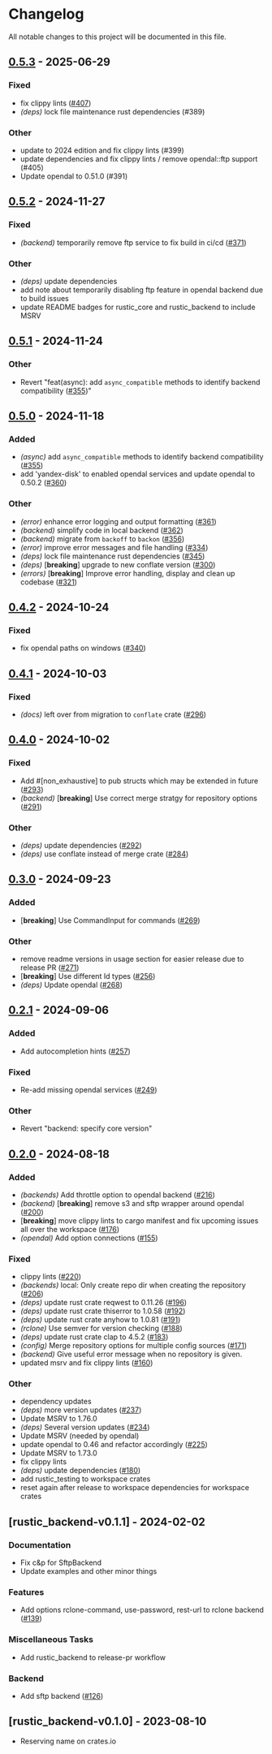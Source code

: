 # Changelog

All notable changes to this project will be documented in this file.

## [0.5.3](https://github.com/rustic-rs/rustic_core/compare/rustic_backend-v0.5.2...rustic_backend-v0.5.3) - 2025-06-29

### Fixed

- fix clippy lints ([#407](https://github.com/rustic-rs/rustic_core/pull/407))
- *(deps)* lock file maintenance rust dependencies (#389)

### Other

- update to 2024 edition and fix clippy lints (#399)
- update dependencies and fix clippy lints / remove opendal::ftp support (#405)
- Update opendal to 0.51.0 (#391)

## [0.5.2](https://github.com/rustic-rs/rustic_core/compare/rustic_backend-v0.5.1...rustic_backend-v0.5.2) - 2024-11-27

### Fixed

- *(backend)* temporarily remove ftp service to fix build in ci/cd ([#371](https://github.com/rustic-rs/rustic_core/pull/371))

### Other

- *(deps)* update dependencies
- add note about temporarily disabling ftp feature in opendal backend due to build issues
- update README badges for rustic_core and rustic_backend to include MSRV

## [0.5.1](https://github.com/rustic-rs/rustic_core/compare/rustic_backend-v0.5.0...rustic_backend-v0.5.1) - 2024-11-24

### Other

- Revert "feat(async): add `async_compatible` methods to identify backend compatibility ([#355](https://github.com/rustic-rs/rustic_core/pull/355))"

## [0.5.0](https://github.com/rustic-rs/rustic_core/compare/rustic_backend-v0.4.2...rustic_backend-v0.5.0) - 2024-11-18

### Added

- *(async)* add `async_compatible` methods to identify backend compatibility ([#355](https://github.com/rustic-rs/rustic_core/pull/355))
- add 'yandex-disk' to enabled opendal services and update opendal to 0.50.2 ([#360](https://github.com/rustic-rs/rustic_core/pull/360))

### Other

- *(error)* enhance error logging and output formatting ([#361](https://github.com/rustic-rs/rustic_core/pull/361))
- *(backend)* simplify code in local backend ([#362](https://github.com/rustic-rs/rustic_core/pull/362))
- *(backend)* migrate from `backoff` to `backon` ([#356](https://github.com/rustic-rs/rustic_core/pull/356))
- *(error)* improve error messages and file handling ([#334](https://github.com/rustic-rs/rustic_core/pull/334))
- *(deps)* lock file maintenance rust dependencies ([#345](https://github.com/rustic-rs/rustic_core/pull/345))
- *(deps)* [**breaking**] upgrade to new conflate version ([#300](https://github.com/rustic-rs/rustic_core/pull/300))
- *(errors)* [**breaking**] Improve error handling, display and clean up codebase ([#321](https://github.com/rustic-rs/rustic_core/pull/321))

## [0.4.2](https://github.com/rustic-rs/rustic_core/compare/rustic_backend-v0.4.1...rustic_backend-v0.4.2) - 2024-10-24

### Fixed

- fix opendal paths on windows ([#340](https://github.com/rustic-rs/rustic_core/pull/340))

## [0.4.1](https://github.com/rustic-rs/rustic_core/compare/rustic_backend-v0.4.0...rustic_backend-v0.4.1) - 2024-10-03

### Fixed

- *(docs)* left over from migration to `conflate` crate ([#296](https://github.com/rustic-rs/rustic_core/pull/296))

## [0.4.0](https://github.com/rustic-rs/rustic_core/compare/rustic_backend-v0.3.0...rustic_backend-v0.4.0) - 2024-10-02

### Fixed

- Add #[non_exhaustive] to pub structs which may be extended in future ([#293](https://github.com/rustic-rs/rustic_core/pull/293))
- *(backend)* [**breaking**] Use correct merge stratgy for repository options ([#291](https://github.com/rustic-rs/rustic_core/pull/291))

### Other

- *(deps)* update dependencies ([#292](https://github.com/rustic-rs/rustic_core/pull/292))
- *(deps)* use conflate instead of merge crate ([#284](https://github.com/rustic-rs/rustic_core/pull/284))

## [0.3.0](https://github.com/rustic-rs/rustic_core/compare/rustic_backend-v0.2.1...rustic_backend-v0.3.0) - 2024-09-23

### Added

- [**breaking**] Use CommandInput for commands ([#269](https://github.com/rustic-rs/rustic_core/pull/269))

### Other

- remove readme versions in usage section for easier release due to release PR ([#271](https://github.com/rustic-rs/rustic_core/pull/271))
- [**breaking**] Use different Id types ([#256](https://github.com/rustic-rs/rustic_core/pull/256))
- *(deps)* Update opendal ([#268](https://github.com/rustic-rs/rustic_core/pull/268))

## [0.2.1](https://github.com/rustic-rs/rustic_core/compare/rustic_backend-v0.2.0...rustic_backend-v0.2.1) - 2024-09-06

### Added
- Add autocompletion hints  ([#257](https://github.com/rustic-rs/rustic_core/pull/257))

### Fixed
- Re-add missing opendal services ([#249](https://github.com/rustic-rs/rustic_core/pull/249))

### Other
- Revert "backend: specify core version"

## [0.2.0](https://github.com/rustic-rs/rustic_core/compare/rustic_backend-v0.1.1...rustic_backend-v0.2.0) - 2024-08-18

### Added
- *(backends)* Add throttle option to opendal backend ([#216](https://github.com/rustic-rs/rustic_core/pull/216))
- *(backend)* [**breaking**] remove s3 and sftp wrapper around opendal ([#200](https://github.com/rustic-rs/rustic_core/pull/200))
- [**breaking**] move clippy lints to cargo manifest and fix upcoming issues all over the workspace ([#176](https://github.com/rustic-rs/rustic_core/pull/176))
- *(opendal)* Add option connections ([#155](https://github.com/rustic-rs/rustic_core/pull/155))

### Fixed
- clippy lints ([#220](https://github.com/rustic-rs/rustic_core/pull/220))
- *(backends)* local: Only create repo dir when creating the repository ([#206](https://github.com/rustic-rs/rustic_core/pull/206))
- *(deps)* update rust crate reqwest to 0.11.26 ([#196](https://github.com/rustic-rs/rustic_core/pull/196))
- *(deps)* update rust crate thiserror to 1.0.58 ([#192](https://github.com/rustic-rs/rustic_core/pull/192))
- *(deps)* update rust crate anyhow to 1.0.81 ([#191](https://github.com/rustic-rs/rustic_core/pull/191))
- *(rclone)* Use semver for version checking ([#188](https://github.com/rustic-rs/rustic_core/pull/188))
- *(deps)* update rust crate clap to 4.5.2 ([#183](https://github.com/rustic-rs/rustic_core/pull/183))
- *(config)* Merge repository options for multiple config sources ([#171](https://github.com/rustic-rs/rustic_core/pull/171))
- *(backend)* Give useful error message when no repository is given.
- updated msrv and fix clippy lints ([#160](https://github.com/rustic-rs/rustic_core/pull/160))

### Other
- dependency updates
- *(deps)* more version updates ([#237](https://github.com/rustic-rs/rustic_core/pull/237))
- Update MSRV to 1.76.0
- *(deps)* Several version updates ([#234](https://github.com/rustic-rs/rustic_core/pull/234))
- Update MSRV (needed by opendal)
- update opendal to 0.46 and refactor accordingly ([#225](https://github.com/rustic-rs/rustic_core/pull/225))
- Update MSRV to 1.73.0
- fix clippy lints
- *(deps)* update dependencies ([#180](https://github.com/rustic-rs/rustic_core/pull/180))
- add rustic_testing to workspace crates
- reset again after release to workspace dependencies for workspace crates

## [rustic_backend-v0.1.1] - 2024-02-02

### Documentation

- Fix c&p for SftpBackend
- Update examples and other minor things

### Features

- Add options rclone-command, use-password, rest-url to rclone backend
  ([#139](https://github.com/rustic-rs/rustic_core/issues/139))

### Miscellaneous Tasks

- Add rustic_backend to release-pr workflow

### Backend

- Add sftp backend ([#126](https://github.com/rustic-rs/rustic_core/issues/126))

## [rustic_backend-v0.1.0] - 2023-08-10

- Reserving name on crates.io

<!-- generated by git-cliff -->

